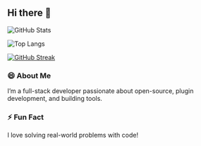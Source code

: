 ## Hi there 👋

![GitHub Stats](https://github-readme-stats.vercel.app/api?username=mustafa-Mlab&show_icons=true&theme=dark)

![Top Langs](https://github-readme-stats.vercel.app/api/top-langs/?username=mustafa-Mlab&layout=compact&theme=dark)

[![GitHub Streak](https://github-readme-streak-stats.herokuapp.com?user=mustafa-Mlab&theme=dark)](https://git.io/streak-stats)

### 😄 About Me
I’m a full-stack developer passionate about open-source, plugin development, and building tools.

### ⚡ Fun Fact
I love solving real-world problems with code!

<!--
**mustafa-Mlab/mustafa-Mlab** is a ✨ _special_ ✨ repository because its `README.md` (this file) appears on your GitHub profile.

Here are some ideas to get you started:

- 🔭 I’m currently working on ...
- 🌱 I’m currently learning ...
- 👯 I’m looking to collaborate on ...
- 🤔 I’m looking for help with ...
- 💬 Ask me about ...
- 📫 How to reach me: ...
- 😄 Pronouns: ...
- ⚡ Fun fact: ...
-->
